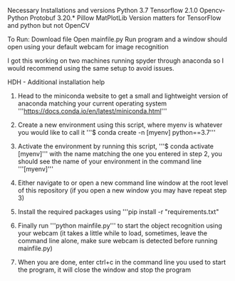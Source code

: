 Necessary Installations and versions
Python 3.7
Tensorflow 2.1.0
Opencv-Python
Protobuf 3.20.*
Pillow
MatPlotLib
Version matters for TensorFlow and python but not OpenCV

To Run:
Download file
Open mainfile.py
Run program and a window should open using your default webcam for image recognition

I got this working on two machines running spyder through anaconda so I would recommend using the same setup to avoid issues.


HDH - Additional installation help

1. Head to the miniconda website to get a small and lightweight version of anaconda matching your current operating system
'''https://docs.conda.io/en/latest/miniconda.html'''

2. Create a new environment using this script, where myenv is whatever you would like to call it
'''$ conda create -n [myenv] python==3.7'''

3. Activate the environment by running this script, '''$ conda activate [myenv]''' with the name matching the one you entered in step 2, you should see the name of your environment in the command line '''[myenv]'''

4. Either navigate to or open a new command line window at the root level of this repository (if you open a new window you may have repeat step 3)

5. Install the required packages using '''pip install -r "requirements.txt"

6. Finally run '''python mainfile.py''' to start the object recognition using your webcam (it takes a little while to load, sometimes, leave the command line alone, make sure webcam is detected before running mainfile.py)

7. When you are done, enter ctrl+c in the command line you used to start the program, it will close the window and stop the program
